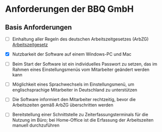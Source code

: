 # Anforderungen der BBQ GmbH #

## Basis Anforderungen ##

- [ ] Einhaltung aller Regeln des deutschen Arbeitszeitgesetzes (ArbZG)  
  [Arbeitszeitgesetz](https://www.gesetze-im-internet.de/arbzg/BJNR117100994.html)

- [x] Nutzbarkeit der Software auf einem Windows-PC und Mac

- [ ] Beim Start der Software ist ein individuelles Passwort zu setzen, das im Rahmen eines Einstellungsmenüs vom Mitarbeiter geändert werden kann

- [ ] Möglichkeit eines Sprachwechsels im Einstellungsmenü, um englischsprachige Mitarbeiter in Deutschland zu unterstützen

- [ ] Die Software informiert den Mitarbeiter rechtzeitig, bevor die Arbeitszeiten gemäß ArbZG überschritten werden

- [ ] Bereitstellung einer Schnittstelle zu Zeiterfassungsterminals für die Nutzung im Büro; bei Home-Office ist die Erfassung der Arbeitszeiten manuell durchzuführen
